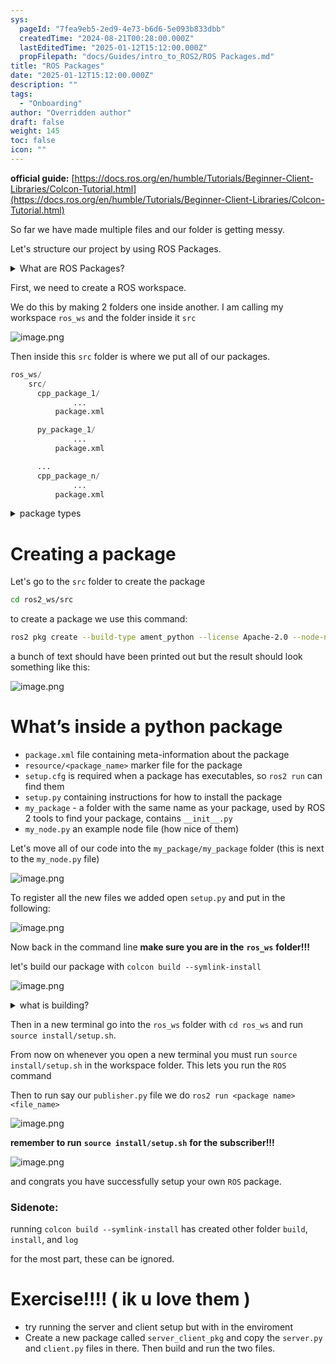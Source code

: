 ```yaml
---
sys:
  pageId: "7fea9eb5-2ed9-4e73-b6d6-5e093b833dbb"
  createdTime: "2024-08-21T00:28:00.000Z"
  lastEditedTime: "2025-01-12T15:12:00.000Z"
  propFilepath: "docs/Guides/intro_to_ROS2/ROS Packages.md"
title: "ROS Packages"
date: "2025-01-12T15:12:00.000Z"
description: ""
tags:
  - "Onboarding"
author: "Overridden author"
draft: false
weight: 145
toc: false
icon: ""
---
```


**official guide:** [https://docs.ros.org/en/humble/Tutorials/Beginner-Client-Libraries/Colcon-Tutorial.html](https://docs.ros.org/en/humble/Tutorials/Beginner-Client-Libraries/Colcon-Tutorial.html)

So far we have made multiple files and our folder is getting messy.

Let's structure our project by using ROS Packages.

<details>

<summary>What are ROS Packages?</summary>

ROS Packages are, as the name implies, packages of code that are highly sharable between ROS developers.

They consist of a folder, `package.xml` file, and source code

```python
      cpp_package_1/
		      ... imagine much code files here ..
          package.xml
```

</details>

First, we need to create a ROS workspace.

We do this by making 2 folders one inside another. I am calling my workspace `ros_ws` and the folder inside it `src`

![image.png](https://prod-files-secure.s3.us-west-2.amazonaws.com/d518164a-d88e-44d1-a4ee-3adb3bd8bce0/70706947-fd18-4537-a67b-e12946812d31/image.png?X-Amz-Algorithm=AWS4-HMAC-SHA256&X-Amz-Content-Sha256=UNSIGNED-PAYLOAD&X-Amz-Credential=ASIAZI2LB4665DFLZI5Q%2F20250705%2Fus-west-2%2Fs3%2Faws4_request&X-Amz-Date=20250705T090827Z&X-Amz-Expires=3600&X-Amz-Security-Token=IQoJb3JpZ2luX2VjEDgaCXVzLXdlc3QtMiJGMEQCIHnai8Oe7ihoMbRAsCFI%2FdpFDgnkc%2BwCO9xhVI4EgUW4AiA6Cu8WVV6aXuFLdTXHwQUe%2Bzu%2B3r7kcd0LgjdwlJVpjir%2FAwhBEAAaDDYzNzQyMzE4MzgwNSIMiBoVKRzVPQ8bLRSBKtwDYrpjxb8m6dkBEcKll7yff5NjEO4NCOuknO814XXwX0%2F1sG1nxDN%2Bir5EYjxEZaJ3j4zGD%2BNiGR9o4hpeJR5fdYOYFV77GR%2FTwyJw7JI7%2BT354Nj3aHS0tzmT3BmetzUdWYiTuUE4PUdIZIOaQODqXHLHqq62lfG%2BIL%2BVTvTPj9bjl8lh2utOOw52vvTDL%2FxT7aqcZvlNmBpaa1R35eJVKIvuWDldiudY3w9vH5NAU9SSrSNiSmNmFquylSPZbyv0%2BLTShMZRty%2BoAstZEySnt9iw9oqOLegt9LPpQs2o77U6et7j947rLdlhSVJIvxy9j3xCTvPBDd%2BMUbDD%2FuLHTb9OeIfgqvlKXa1Nciioi3y%2FWyg5%2FdGqTpQ8wzjm2n2bHXhHiqJS74g413mC%2FYAK4piVfKkMsH1A2ipmnXco2R%2BEBJFPodTShZEnm%2FUVjj4vlhm8hDSiEYg8wTVypV1gm1xLi7H3R3goEpR3CuIXUHHiyRwpDJCGW8%2BMxtKVFn0%2BfjPCMB7uyVr6Wm%2FBX9e20um6jLbgwuvOF%2FZ7B4DA7PIBwP0EP5eGvR%2Bcu%2FovBK2opPaH0b%2FqoN7XG5teNVEfjki8%2Fc0oSxfTSSx8lh8L3OS2ovWqkAdO0AoPwwEwiLKjwwY6pgHsTKQ%2B3Ly0eOtoxIv1a%2F1dy2WDtQ02%2FFLEqkDQUH%2BdAYD4tMRN%2F1InRul4P83WFUu0BRXWqcXEZYM9ztCajOazbP9IfrJwNgx3QOGpemo7vs97LZkiLg7%2Fi3WtQu6xh5a4GTA3%2F731sVb2hvwU6OysoRPx62Jkq9rTb%2FajjkI4TuLNx3HRH4Vptp0bsmiL82z1JcQodQfKJpO0L7ei8WaV%2F5o5suGX&X-Amz-Signature=1f3d324edf5825c529a4e0fc5f089c3f20a6540ce72e5f5db16a653b61454f92&X-Amz-SignedHeaders=host&x-amz-checksum-mode=ENABLED&x-id=GetObject)

Then inside this `src` folder is where we put all of our packages.

```python
ros_ws/
    src/
      cpp_package_1/
		      ...
          package.xml

      py_package_1/
		      ...
          package.xml

      ...
      cpp_package_n/
		      ...
          package.xml

```

<details>

<summary>package types</summary>

packages can be either `C++` or python.

the intern file structure is different for each but for this guide we will stick to creating python packages

</details>

# Creating a package

Let's go to the `src` folder to create the package

```bash
cd ros2_ws/src
```

to create a package we use this command:

```bash
ros2 pkg create --build-type ament_python --license Apache-2.0 --node-name my_node my_package
```

a bunch of text should have been printed out but the result should look something like this:

![image.png](https://prod-files-secure.s3.us-west-2.amazonaws.com/d518164a-d88e-44d1-a4ee-3adb3bd8bce0/e6cf1e3f-8512-4a3e-b131-079f800bf3e8/image.png?X-Amz-Algorithm=AWS4-HMAC-SHA256&X-Amz-Content-Sha256=UNSIGNED-PAYLOAD&X-Amz-Credential=ASIAZI2LB4665DFLZI5Q%2F20250705%2Fus-west-2%2Fs3%2Faws4_request&X-Amz-Date=20250705T090827Z&X-Amz-Expires=3600&X-Amz-Security-Token=IQoJb3JpZ2luX2VjEDgaCXVzLXdlc3QtMiJGMEQCIHnai8Oe7ihoMbRAsCFI%2FdpFDgnkc%2BwCO9xhVI4EgUW4AiA6Cu8WVV6aXuFLdTXHwQUe%2Bzu%2B3r7kcd0LgjdwlJVpjir%2FAwhBEAAaDDYzNzQyMzE4MzgwNSIMiBoVKRzVPQ8bLRSBKtwDYrpjxb8m6dkBEcKll7yff5NjEO4NCOuknO814XXwX0%2F1sG1nxDN%2Bir5EYjxEZaJ3j4zGD%2BNiGR9o4hpeJR5fdYOYFV77GR%2FTwyJw7JI7%2BT354Nj3aHS0tzmT3BmetzUdWYiTuUE4PUdIZIOaQODqXHLHqq62lfG%2BIL%2BVTvTPj9bjl8lh2utOOw52vvTDL%2FxT7aqcZvlNmBpaa1R35eJVKIvuWDldiudY3w9vH5NAU9SSrSNiSmNmFquylSPZbyv0%2BLTShMZRty%2BoAstZEySnt9iw9oqOLegt9LPpQs2o77U6et7j947rLdlhSVJIvxy9j3xCTvPBDd%2BMUbDD%2FuLHTb9OeIfgqvlKXa1Nciioi3y%2FWyg5%2FdGqTpQ8wzjm2n2bHXhHiqJS74g413mC%2FYAK4piVfKkMsH1A2ipmnXco2R%2BEBJFPodTShZEnm%2FUVjj4vlhm8hDSiEYg8wTVypV1gm1xLi7H3R3goEpR3CuIXUHHiyRwpDJCGW8%2BMxtKVFn0%2BfjPCMB7uyVr6Wm%2FBX9e20um6jLbgwuvOF%2FZ7B4DA7PIBwP0EP5eGvR%2Bcu%2FovBK2opPaH0b%2FqoN7XG5teNVEfjki8%2Fc0oSxfTSSx8lh8L3OS2ovWqkAdO0AoPwwEwiLKjwwY6pgHsTKQ%2B3Ly0eOtoxIv1a%2F1dy2WDtQ02%2FFLEqkDQUH%2BdAYD4tMRN%2F1InRul4P83WFUu0BRXWqcXEZYM9ztCajOazbP9IfrJwNgx3QOGpemo7vs97LZkiLg7%2Fi3WtQu6xh5a4GTA3%2F731sVb2hvwU6OysoRPx62Jkq9rTb%2FajjkI4TuLNx3HRH4Vptp0bsmiL82z1JcQodQfKJpO0L7ei8WaV%2F5o5suGX&X-Amz-Signature=a870674cbe3c47771981ca251fe763dc42c5cef93bb9ed61940c187e17cb62a8&X-Amz-SignedHeaders=host&x-amz-checksum-mode=ENABLED&x-id=GetObject)

# What’s inside a python package

- `package.xml` file containing meta-information about the package
- `resource/<package_name>` marker file for the package
- `setup.cfg` is required when a package has executables, so `ros2 run` can find them
- `setup.py` containing instructions for how to install the package
- `my_package` - a folder with the same name as your package, used by ROS 2 tools to find your package, contains `__init__.py`
- `my_node.py` an example node file (how nice of them)

Let's move all of our code into the `my_package/my_package` folder (this is next to the `my_node.py` file)

![image.png](https://prod-files-secure.s3.us-west-2.amazonaws.com/d518164a-d88e-44d1-a4ee-3adb3bd8bce0/9ce58f11-0da9-4d3e-b86d-506a9685d378/image.png?X-Amz-Algorithm=AWS4-HMAC-SHA256&X-Amz-Content-Sha256=UNSIGNED-PAYLOAD&X-Amz-Credential=ASIAZI2LB4665DFLZI5Q%2F20250705%2Fus-west-2%2Fs3%2Faws4_request&X-Amz-Date=20250705T090827Z&X-Amz-Expires=3600&X-Amz-Security-Token=IQoJb3JpZ2luX2VjEDgaCXVzLXdlc3QtMiJGMEQCIHnai8Oe7ihoMbRAsCFI%2FdpFDgnkc%2BwCO9xhVI4EgUW4AiA6Cu8WVV6aXuFLdTXHwQUe%2Bzu%2B3r7kcd0LgjdwlJVpjir%2FAwhBEAAaDDYzNzQyMzE4MzgwNSIMiBoVKRzVPQ8bLRSBKtwDYrpjxb8m6dkBEcKll7yff5NjEO4NCOuknO814XXwX0%2F1sG1nxDN%2Bir5EYjxEZaJ3j4zGD%2BNiGR9o4hpeJR5fdYOYFV77GR%2FTwyJw7JI7%2BT354Nj3aHS0tzmT3BmetzUdWYiTuUE4PUdIZIOaQODqXHLHqq62lfG%2BIL%2BVTvTPj9bjl8lh2utOOw52vvTDL%2FxT7aqcZvlNmBpaa1R35eJVKIvuWDldiudY3w9vH5NAU9SSrSNiSmNmFquylSPZbyv0%2BLTShMZRty%2BoAstZEySnt9iw9oqOLegt9LPpQs2o77U6et7j947rLdlhSVJIvxy9j3xCTvPBDd%2BMUbDD%2FuLHTb9OeIfgqvlKXa1Nciioi3y%2FWyg5%2FdGqTpQ8wzjm2n2bHXhHiqJS74g413mC%2FYAK4piVfKkMsH1A2ipmnXco2R%2BEBJFPodTShZEnm%2FUVjj4vlhm8hDSiEYg8wTVypV1gm1xLi7H3R3goEpR3CuIXUHHiyRwpDJCGW8%2BMxtKVFn0%2BfjPCMB7uyVr6Wm%2FBX9e20um6jLbgwuvOF%2FZ7B4DA7PIBwP0EP5eGvR%2Bcu%2FovBK2opPaH0b%2FqoN7XG5teNVEfjki8%2Fc0oSxfTSSx8lh8L3OS2ovWqkAdO0AoPwwEwiLKjwwY6pgHsTKQ%2B3Ly0eOtoxIv1a%2F1dy2WDtQ02%2FFLEqkDQUH%2BdAYD4tMRN%2F1InRul4P83WFUu0BRXWqcXEZYM9ztCajOazbP9IfrJwNgx3QOGpemo7vs97LZkiLg7%2Fi3WtQu6xh5a4GTA3%2F731sVb2hvwU6OysoRPx62Jkq9rTb%2FajjkI4TuLNx3HRH4Vptp0bsmiL82z1JcQodQfKJpO0L7ei8WaV%2F5o5suGX&X-Amz-Signature=5dd2892c5738bbd7d938051e085ca55867235961c466406928f8cadcdc972eac&X-Amz-SignedHeaders=host&x-amz-checksum-mode=ENABLED&x-id=GetObject)

To register all the new files we added open `setup.py` and put in the following:

![image.png](https://prod-files-secure.s3.us-west-2.amazonaws.com/d518164a-d88e-44d1-a4ee-3adb3bd8bce0/1cd7c262-4cae-4496-9d75-c178537d24a2/image.png?X-Amz-Algorithm=AWS4-HMAC-SHA256&X-Amz-Content-Sha256=UNSIGNED-PAYLOAD&X-Amz-Credential=ASIAZI2LB4665DFLZI5Q%2F20250705%2Fus-west-2%2Fs3%2Faws4_request&X-Amz-Date=20250705T090827Z&X-Amz-Expires=3600&X-Amz-Security-Token=IQoJb3JpZ2luX2VjEDgaCXVzLXdlc3QtMiJGMEQCIHnai8Oe7ihoMbRAsCFI%2FdpFDgnkc%2BwCO9xhVI4EgUW4AiA6Cu8WVV6aXuFLdTXHwQUe%2Bzu%2B3r7kcd0LgjdwlJVpjir%2FAwhBEAAaDDYzNzQyMzE4MzgwNSIMiBoVKRzVPQ8bLRSBKtwDYrpjxb8m6dkBEcKll7yff5NjEO4NCOuknO814XXwX0%2F1sG1nxDN%2Bir5EYjxEZaJ3j4zGD%2BNiGR9o4hpeJR5fdYOYFV77GR%2FTwyJw7JI7%2BT354Nj3aHS0tzmT3BmetzUdWYiTuUE4PUdIZIOaQODqXHLHqq62lfG%2BIL%2BVTvTPj9bjl8lh2utOOw52vvTDL%2FxT7aqcZvlNmBpaa1R35eJVKIvuWDldiudY3w9vH5NAU9SSrSNiSmNmFquylSPZbyv0%2BLTShMZRty%2BoAstZEySnt9iw9oqOLegt9LPpQs2o77U6et7j947rLdlhSVJIvxy9j3xCTvPBDd%2BMUbDD%2FuLHTb9OeIfgqvlKXa1Nciioi3y%2FWyg5%2FdGqTpQ8wzjm2n2bHXhHiqJS74g413mC%2FYAK4piVfKkMsH1A2ipmnXco2R%2BEBJFPodTShZEnm%2FUVjj4vlhm8hDSiEYg8wTVypV1gm1xLi7H3R3goEpR3CuIXUHHiyRwpDJCGW8%2BMxtKVFn0%2BfjPCMB7uyVr6Wm%2FBX9e20um6jLbgwuvOF%2FZ7B4DA7PIBwP0EP5eGvR%2Bcu%2FovBK2opPaH0b%2FqoN7XG5teNVEfjki8%2Fc0oSxfTSSx8lh8L3OS2ovWqkAdO0AoPwwEwiLKjwwY6pgHsTKQ%2B3Ly0eOtoxIv1a%2F1dy2WDtQ02%2FFLEqkDQUH%2BdAYD4tMRN%2F1InRul4P83WFUu0BRXWqcXEZYM9ztCajOazbP9IfrJwNgx3QOGpemo7vs97LZkiLg7%2Fi3WtQu6xh5a4GTA3%2F731sVb2hvwU6OysoRPx62Jkq9rTb%2FajjkI4TuLNx3HRH4Vptp0bsmiL82z1JcQodQfKJpO0L7ei8WaV%2F5o5suGX&X-Amz-Signature=1a3869dbee907d9b38f1b94ab15c52262e3107f1de0ec7374a2002e13618d937&X-Amz-SignedHeaders=host&x-amz-checksum-mode=ENABLED&x-id=GetObject)

Now back in the command line **make sure you are in the** **`ros_ws`** **folder!!!**

let's build our package with `colcon build --symlink-install`

![image.png](https://prod-files-secure.s3.us-west-2.amazonaws.com/d518164a-d88e-44d1-a4ee-3adb3bd8bce0/2f2a0d27-b173-48fd-b189-5f5c0ce65619/image.png?X-Amz-Algorithm=AWS4-HMAC-SHA256&X-Amz-Content-Sha256=UNSIGNED-PAYLOAD&X-Amz-Credential=ASIAZI2LB4665DFLZI5Q%2F20250705%2Fus-west-2%2Fs3%2Faws4_request&X-Amz-Date=20250705T090827Z&X-Amz-Expires=3600&X-Amz-Security-Token=IQoJb3JpZ2luX2VjEDgaCXVzLXdlc3QtMiJGMEQCIHnai8Oe7ihoMbRAsCFI%2FdpFDgnkc%2BwCO9xhVI4EgUW4AiA6Cu8WVV6aXuFLdTXHwQUe%2Bzu%2B3r7kcd0LgjdwlJVpjir%2FAwhBEAAaDDYzNzQyMzE4MzgwNSIMiBoVKRzVPQ8bLRSBKtwDYrpjxb8m6dkBEcKll7yff5NjEO4NCOuknO814XXwX0%2F1sG1nxDN%2Bir5EYjxEZaJ3j4zGD%2BNiGR9o4hpeJR5fdYOYFV77GR%2FTwyJw7JI7%2BT354Nj3aHS0tzmT3BmetzUdWYiTuUE4PUdIZIOaQODqXHLHqq62lfG%2BIL%2BVTvTPj9bjl8lh2utOOw52vvTDL%2FxT7aqcZvlNmBpaa1R35eJVKIvuWDldiudY3w9vH5NAU9SSrSNiSmNmFquylSPZbyv0%2BLTShMZRty%2BoAstZEySnt9iw9oqOLegt9LPpQs2o77U6et7j947rLdlhSVJIvxy9j3xCTvPBDd%2BMUbDD%2FuLHTb9OeIfgqvlKXa1Nciioi3y%2FWyg5%2FdGqTpQ8wzjm2n2bHXhHiqJS74g413mC%2FYAK4piVfKkMsH1A2ipmnXco2R%2BEBJFPodTShZEnm%2FUVjj4vlhm8hDSiEYg8wTVypV1gm1xLi7H3R3goEpR3CuIXUHHiyRwpDJCGW8%2BMxtKVFn0%2BfjPCMB7uyVr6Wm%2FBX9e20um6jLbgwuvOF%2FZ7B4DA7PIBwP0EP5eGvR%2Bcu%2FovBK2opPaH0b%2FqoN7XG5teNVEfjki8%2Fc0oSxfTSSx8lh8L3OS2ovWqkAdO0AoPwwEwiLKjwwY6pgHsTKQ%2B3Ly0eOtoxIv1a%2F1dy2WDtQ02%2FFLEqkDQUH%2BdAYD4tMRN%2F1InRul4P83WFUu0BRXWqcXEZYM9ztCajOazbP9IfrJwNgx3QOGpemo7vs97LZkiLg7%2Fi3WtQu6xh5a4GTA3%2F731sVb2hvwU6OysoRPx62Jkq9rTb%2FajjkI4TuLNx3HRH4Vptp0bsmiL82z1JcQodQfKJpO0L7ei8WaV%2F5o5suGX&X-Amz-Signature=618ab3210557574574602f89150c3d187a68c63afb19cea313c4d0e08ca8b97a&X-Amz-SignedHeaders=host&x-amz-checksum-mode=ENABLED&x-id=GetObject)

<details>

<summary>what is building?</summary>

if you are a CS major at Rose-Hulman you will learn the answer to this in CSSE132

but TLDR; is it combines all the code files into one program that can be run easily 

</details>

Then in a new terminal go into the `ros_ws` folder with `cd ros_ws` and run `source install/setup.sh`. 

From now on whenever you open a new terminal you must run `source install/setup.sh` in the workspace folder. This lets you run the `ROS` command

Then to run say our `publisher.py` file we do `ros2 run <package name> <file_name>`

![image.png](https://prod-files-secure.s3.us-west-2.amazonaws.com/d518164a-d88e-44d1-a4ee-3adb3bd8bce0/4f4b1219-3a44-4632-aa0a-ce3471699f59/image.png?X-Amz-Algorithm=AWS4-HMAC-SHA256&X-Amz-Content-Sha256=UNSIGNED-PAYLOAD&X-Amz-Credential=ASIAZI2LB4665DFLZI5Q%2F20250705%2Fus-west-2%2Fs3%2Faws4_request&X-Amz-Date=20250705T090827Z&X-Amz-Expires=3600&X-Amz-Security-Token=IQoJb3JpZ2luX2VjEDgaCXVzLXdlc3QtMiJGMEQCIHnai8Oe7ihoMbRAsCFI%2FdpFDgnkc%2BwCO9xhVI4EgUW4AiA6Cu8WVV6aXuFLdTXHwQUe%2Bzu%2B3r7kcd0LgjdwlJVpjir%2FAwhBEAAaDDYzNzQyMzE4MzgwNSIMiBoVKRzVPQ8bLRSBKtwDYrpjxb8m6dkBEcKll7yff5NjEO4NCOuknO814XXwX0%2F1sG1nxDN%2Bir5EYjxEZaJ3j4zGD%2BNiGR9o4hpeJR5fdYOYFV77GR%2FTwyJw7JI7%2BT354Nj3aHS0tzmT3BmetzUdWYiTuUE4PUdIZIOaQODqXHLHqq62lfG%2BIL%2BVTvTPj9bjl8lh2utOOw52vvTDL%2FxT7aqcZvlNmBpaa1R35eJVKIvuWDldiudY3w9vH5NAU9SSrSNiSmNmFquylSPZbyv0%2BLTShMZRty%2BoAstZEySnt9iw9oqOLegt9LPpQs2o77U6et7j947rLdlhSVJIvxy9j3xCTvPBDd%2BMUbDD%2FuLHTb9OeIfgqvlKXa1Nciioi3y%2FWyg5%2FdGqTpQ8wzjm2n2bHXhHiqJS74g413mC%2FYAK4piVfKkMsH1A2ipmnXco2R%2BEBJFPodTShZEnm%2FUVjj4vlhm8hDSiEYg8wTVypV1gm1xLi7H3R3goEpR3CuIXUHHiyRwpDJCGW8%2BMxtKVFn0%2BfjPCMB7uyVr6Wm%2FBX9e20um6jLbgwuvOF%2FZ7B4DA7PIBwP0EP5eGvR%2Bcu%2FovBK2opPaH0b%2FqoN7XG5teNVEfjki8%2Fc0oSxfTSSx8lh8L3OS2ovWqkAdO0AoPwwEwiLKjwwY6pgHsTKQ%2B3Ly0eOtoxIv1a%2F1dy2WDtQ02%2FFLEqkDQUH%2BdAYD4tMRN%2F1InRul4P83WFUu0BRXWqcXEZYM9ztCajOazbP9IfrJwNgx3QOGpemo7vs97LZkiLg7%2Fi3WtQu6xh5a4GTA3%2F731sVb2hvwU6OysoRPx62Jkq9rTb%2FajjkI4TuLNx3HRH4Vptp0bsmiL82z1JcQodQfKJpO0L7ei8WaV%2F5o5suGX&X-Amz-Signature=47dfb44a4aca43e7188b5d392a2f9f648f2c9450e16fc26ed2af58b8118062de&X-Amz-SignedHeaders=host&x-amz-checksum-mode=ENABLED&x-id=GetObject)

**remember to run** **`source install/setup.sh`** **for the subscriber!!!**

![image.png](https://prod-files-secure.s3.us-west-2.amazonaws.com/d518164a-d88e-44d1-a4ee-3adb3bd8bce0/02121119-dad4-49ec-8356-c956108b4243/image.png?X-Amz-Algorithm=AWS4-HMAC-SHA256&X-Amz-Content-Sha256=UNSIGNED-PAYLOAD&X-Amz-Credential=ASIAZI2LB4665DFLZI5Q%2F20250705%2Fus-west-2%2Fs3%2Faws4_request&X-Amz-Date=20250705T090827Z&X-Amz-Expires=3600&X-Amz-Security-Token=IQoJb3JpZ2luX2VjEDgaCXVzLXdlc3QtMiJGMEQCIHnai8Oe7ihoMbRAsCFI%2FdpFDgnkc%2BwCO9xhVI4EgUW4AiA6Cu8WVV6aXuFLdTXHwQUe%2Bzu%2B3r7kcd0LgjdwlJVpjir%2FAwhBEAAaDDYzNzQyMzE4MzgwNSIMiBoVKRzVPQ8bLRSBKtwDYrpjxb8m6dkBEcKll7yff5NjEO4NCOuknO814XXwX0%2F1sG1nxDN%2Bir5EYjxEZaJ3j4zGD%2BNiGR9o4hpeJR5fdYOYFV77GR%2FTwyJw7JI7%2BT354Nj3aHS0tzmT3BmetzUdWYiTuUE4PUdIZIOaQODqXHLHqq62lfG%2BIL%2BVTvTPj9bjl8lh2utOOw52vvTDL%2FxT7aqcZvlNmBpaa1R35eJVKIvuWDldiudY3w9vH5NAU9SSrSNiSmNmFquylSPZbyv0%2BLTShMZRty%2BoAstZEySnt9iw9oqOLegt9LPpQs2o77U6et7j947rLdlhSVJIvxy9j3xCTvPBDd%2BMUbDD%2FuLHTb9OeIfgqvlKXa1Nciioi3y%2FWyg5%2FdGqTpQ8wzjm2n2bHXhHiqJS74g413mC%2FYAK4piVfKkMsH1A2ipmnXco2R%2BEBJFPodTShZEnm%2FUVjj4vlhm8hDSiEYg8wTVypV1gm1xLi7H3R3goEpR3CuIXUHHiyRwpDJCGW8%2BMxtKVFn0%2BfjPCMB7uyVr6Wm%2FBX9e20um6jLbgwuvOF%2FZ7B4DA7PIBwP0EP5eGvR%2Bcu%2FovBK2opPaH0b%2FqoN7XG5teNVEfjki8%2Fc0oSxfTSSx8lh8L3OS2ovWqkAdO0AoPwwEwiLKjwwY6pgHsTKQ%2B3Ly0eOtoxIv1a%2F1dy2WDtQ02%2FFLEqkDQUH%2BdAYD4tMRN%2F1InRul4P83WFUu0BRXWqcXEZYM9ztCajOazbP9IfrJwNgx3QOGpemo7vs97LZkiLg7%2Fi3WtQu6xh5a4GTA3%2F731sVb2hvwU6OysoRPx62Jkq9rTb%2FajjkI4TuLNx3HRH4Vptp0bsmiL82z1JcQodQfKJpO0L7ei8WaV%2F5o5suGX&X-Amz-Signature=9d9ec6776fe2365eb1d3c3ebd1a06a6411bc8f2f024eb77edd997d1ab8a16b38&X-Amz-SignedHeaders=host&x-amz-checksum-mode=ENABLED&x-id=GetObject)

and congrats you have successfully setup your own `ROS` package.

### Sidenote:

running `colcon build --symlink-install` has created other folder `build`, `install`, and `log`

for the most part, these can be ignored.

# Exercise!!!! ( ik u love them )

- try running the server and client setup but with in the enviroment
- Create a new package called `server_client_pkg` and copy the `server.py` and `client.py` files in there. Then build and run the two files.
